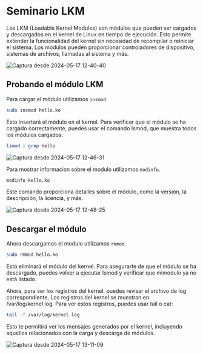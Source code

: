 # Seminario LKM

Los LKM (Loadable Kernel Modules) son módulos que pueden ser cargados y descargados en el kernel de Linux en tiempo de ejecución. Esto permite extender la funcionalidad del kernel sin necesidad de recompilar o reiniciar el sistema. Los módulos pueden proporcionar controladores de dispositivo, sistemas de archivos, llamadas al sistema y más.

![Captura desde 2024-05-17 12-40-40](https://github.com/Rafalpv/PDIH/assets/116666555/8a484d00-1949-4e42-bda0-db43e3ed466e)

## Probando el módulo LKM

Para cargar el módulo utilizamos `insmod`.

```bash
sudo insmod hello.ko
```
Esto insertará el módulo en el kernel. Para verificar que el módulo se ha cargado correctamente, puedes usar el comando lsmod, que muestra todos los módulos cargados:

```bash
lsmod | grep hello
```
![Captura desde 2024-05-17 12-46-31](https://github.com/Rafalpv/PDIH/assets/116666555/b7575033-46bd-4bb6-98fa-ee0844d91eca)

Para mostrar informacion sobre el modulo utilizamos `modinfo`.

```bash
modinfo kello.ko
```
Este comando proporciona detalles sobre el módulo, como la versión, la descripción, la licencia, y más.

![Captura desde 2024-05-17 12-48-25](https://github.com/Rafalpv/PDIH/assets/116666555/2344e9f7-e812-49cf-b630-56a4d200985c)

## Descargar el módulo

Ahora descargamos el modulo utilizamos `rmmod`. 

```bash
sudo rmmod hello.ko
```
Esto eliminará el módulo del kernel. Para asegurarte de que el módulo se ha descargado, puedes volver a ejecutar lsmod y verificar que mimodulo ya no está listado.

Ahora, para ver los registros del kernel, puedes revisar el archivo de log correspondiente. Los registros del kernel se muestran en /var/log/kernel.log. Para ver estos registros, puedes usar tail o cat:

```bash
tail -f /var/log/kernel.log
```
Esto te permitirá ver los mensajes generados por el kernel, incluyendo aquellos relacionados con la carga y descarga de módulos.

![Captura desde 2024-05-17 13-11-09](https://github.com/Rafalpv/PDIH/assets/116666555/edbcefdf-6818-46e3-acd8-f22ecb4ecdff)
